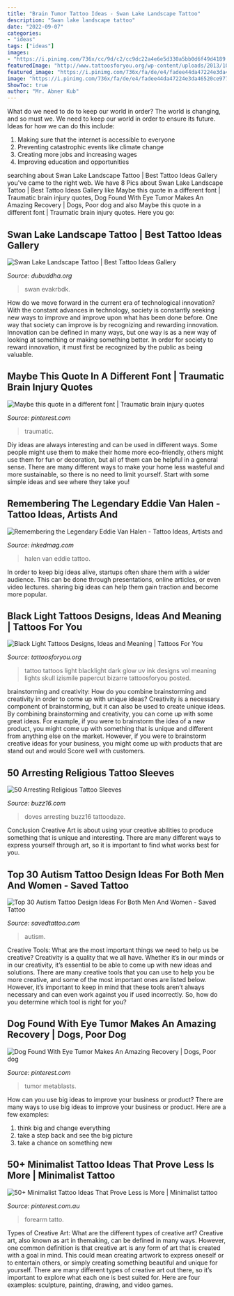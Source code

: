 ```yaml
---
title: "Brain Tumor Tattoo Ideas - Swan Lake Landscape Tattoo"
description: "Swan lake landscape tattoo"
date: "2022-09-07"
categories:
- "ideas"
tags: ["ideas"]
images:
- "https://i.pinimg.com/736x/cc/9d/c2/cc9dc22a4e6e5d330a5bb0d6f49d4189.jpg"
featuredImage: "http://www.tattoosforyou.org/wp-content/uploads/2013/10/Black-Light-Tattoo-Ink.jpg"
featured_image: "https://i.pinimg.com/736x/fa/de/e4/fadee44da47224e3da46520ce9778971.jpg"
image: "https://i.pinimg.com/736x/fa/de/e4/fadee44da47224e3da46520ce9778971.jpg"
ShowToc: true
author: "Mr. Abner Kub"
---
```



What do we need to do to keep our world in order?
The world is changing, and so must we. We need to keep our world in order to ensure its future. Ideas for how we can do this include: 
1. Making sure that the internet is accessible to everyone 
2. Preventing catastrophic events like climate change 
3. Creating more jobs and increasing wages 
4. Improving education and opportunities 

	

		
searching about Swan Lake Landscape Tattoo | Best Tattoo Ideas Gallery you've came to the right web. We have 8 Pics about Swan Lake Landscape Tattoo | Best Tattoo Ideas Gallery like Maybe this quote in a different font | Traumatic brain injury quotes, Dog Found With Eye Tumor Makes An Amazing Recovery | Dogs, Poor dog and also Maybe this quote in a different font | Traumatic brain injury quotes. Here you go:
		
    
## Swan Lake Landscape Tattoo | Best Tattoo Ideas Gallery

<img loading=lazy src="https://www.dubuddha.org/wp-content/uploads/2016/08/Swan-Lake-Ladndscape-Tattoo-by-Evakrbdk-728x909.jpg" onerror="this.onerror=null;this.src='https://tse2.mm.bing.net/th?id=OIP.g9CPDFwIsIgKsY7vj-m2hwHaJP&amp;pid=15.1';" alt="Swan Lake Landscape Tattoo | Best Tattoo Ideas Gallery">

_Source: dubuddha.org_

>swan evakrbdk. 

	

How do we move forward in the current era of technological innovation? With the constant advances in technology, society is constantly seeking new ways to improve and improve upon what has been done before. One way that society can improve is by recognizing and rewarding innovation. Innovation can be defined in many ways, but one way is as a new way of looking at something or making something better. In order for society to reward innovation, it must first be recognized by the public as being valuable.

    
## Maybe This Quote In A Different Font | Traumatic Brain Injury Quotes

<img loading=lazy src="https://i.pinimg.com/736x/b9/14/75/b91475518b7724da9f0139350bed4025.jpg" onerror="this.onerror=null;this.src='https://tse1.mm.bing.net/th?id=OIP.318-VRdZKdx2basc8bJ7YQHaJ3&amp;pid=15.1';" alt="Maybe this quote in a different font | Traumatic brain injury quotes">

_Source: pinterest.com_

>traumatic. 

	

Diy ideas are always interesting and can be used in different ways. Some people might use them to make their home more eco-friendly, others might use them for fun or decoration, but all of them can be helpful in a general sense. There are many different ways to make your home less wasteful and more sustainable, so there is no need to limit yourself. Start with some simple ideas and see where they take you!

    
## Remembering The Legendary Eddie Van Halen - Tattoo Ideas, Artists And

<img loading=lazy src="https://www.inkedmag.com/.image/t_share/MTc1OTE0MTI3ODkyNDkwMTA1/vanhalen.png" onerror="this.onerror=null;this.src='https://tse4.mm.bing.net/th?id=OIP.hW5ppkkMeyTXulY-nXHG5QHaD4&amp;pid=15.1';" alt="Remembering the Legendary Eddie Van Halen - Tattoo Ideas, Artists and">

_Source: inkedmag.com_

>halen van eddie tattoo. 

	

In order to keep big ideas alive, startups often share them with a wider audience. This can be done through presentations, online articles, or even video lectures. sharing big ideas can help them gain traction and become more popular.

    
## Black Light Tattoos Designs, Ideas And Meaning | Tattoos For You

<img loading=lazy src="http://www.tattoosforyou.org/wp-content/uploads/2013/10/Black-Light-Tattoo-Ink.jpg" onerror="this.onerror=null;this.src='https://tse2.mm.bing.net/th?id=OIP.B336s3VCOydu0c1ix0lEqAHaKv&amp;pid=15.1';" alt="Black Light Tattoos Designs, Ideas and Meaning | Tattoos For You">

_Source: tattoosforyou.org_

>tattoo tattoos light blacklight dark glow uv ink designs vol meaning lights skull izismile papercut bizarre tattoosforyou posted. 

	

brainstorming and creativity: How do you combine brainstorming and creativity in order to come up with unique ideas?
Creativity is a necessary component of brainstorming, but it can also be used to create unique ideas. By combining brainstorming and creativity, you can come up with some great ideas. For example, if you were to brainstorm the idea of a new product, you might come up with something that is unique and different from anything else on the market. However, if you were to brainstorm creative ideas for your business, you might come up with products that are stand out and would Score well with customers.

    
## 50 Arresting Religious Tattoo Sleeves

<img loading=lazy src="https://buzz16.com/wp-content/uploads/2015/06/religious-tattoos0111.jpg" onerror="this.onerror=null;this.src='https://tse2.mm.bing.net/th?id=OIP.3nRJPD-qXac_hO2C07qFqwHaJ3&amp;pid=15.1';" alt="50 Arresting Religious Tattoo Sleeves">

_Source: buzz16.com_

>doves arresting buzz16 tattoodaze. 

	

Conclusion
Creative Art is about using your creative abilities to produce something that is unique and interesting. There are many different ways to express yourself through art, so it is important to find what works best for you.

    
## Top 30 Autism Tattoo Design Ideas For Both Men And Women - Saved Tattoo

<img loading=lazy src="https://www.savedtattoo.com/wp-content/uploads/2021/07/Autism-Tattoo-Small-Design-1024x1024.jpg" onerror="this.onerror=null;this.src='https://tse1.mm.bing.net/th?id=OIP.yXhy9HHRwFtkIwv55F3FAAHaHa&amp;pid=15.1';" alt="Top 30 Autism Tattoo Design Ideas For Both Men And Women - Saved Tattoo">

_Source: savedtattoo.com_

>autism. 

	

Creative Tools: What are the most important things we need to help us be creative?
Creativity is a quality that we all have. Whether it’s in our minds or in our creativity, it’s essential to be able to come up with new ideas and solutions. There are many creative tools that you can use to help you be more creative, and some of the most important ones are listed below. However, it’s important to keep in mind that these tools aren’t always necessary and can even work against you if used incorrectly. So, how do you determine which tool is right for you?

    
## Dog Found With Eye Tumor Makes An Amazing Recovery | Dogs, Poor Dog

<img loading=lazy src="https://i.pinimg.com/736x/cc/9d/c2/cc9dc22a4e6e5d330a5bb0d6f49d4189.jpg" onerror="this.onerror=null;this.src='https://tse4.mm.bing.net/th?id=OIP.o81BBxvr7I6U1FfMkRRRBQHaD3&amp;pid=15.1';" alt="Dog Found With Eye Tumor Makes An Amazing Recovery | Dogs, Poor dog">

_Source: pinterest.com_

>tumor metablasts. 

	

How can you use big ideas to improve your business or product?
There are many ways to use big ideas to improve your business or product. Here are a few examples: 
1. think big and change everything
2. take a step back and see the big picture
3. take a chance on something new 

    
## 50+ Minimalist Tattoo Ideas That Prove Less Is More | Minimalist Tattoo

<img loading=lazy src="https://i.pinimg.com/736x/fa/de/e4/fadee44da47224e3da46520ce9778971.jpg" onerror="this.onerror=null;this.src='https://tse1.mm.bing.net/th?id=OIP.Q9Oes_6_0JwPgDJ4G791PwHaE8&amp;pid=15.1';" alt="50+ Minimalist Tattoo Ideas That Prove Less is More | Minimalist tattoo">

_Source: pinterest.com.au_

>forearm tatto. 

	

Types of Creative Art: What are the different types of creative art?
Creative art, also known as art in themaking, can be defined in many ways. However, one common definition is that creative art is any form of art that is created with a goal in mind. This could mean creating artwork to express oneself or to entertain others, or simply creating something beautiful and unique for yourself. There are many different types of creative art out there, so it’s important to explore what each one is best suited for. Here are four examples: sculpture, painting, drawing, and video games.


